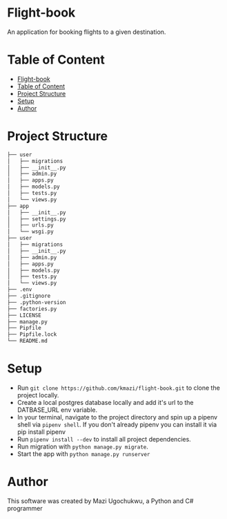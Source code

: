 # Flight-book
An application for booking flights to a given destination.

# Table of Content
- [Flight-book](#flight-book)
- [Table of Content](#table-of-content)
- [Project Structure](#project-structure)
- [Setup](#setup)
- [Author](#author)

# Project Structure
```bash
├── user
│   ├── migrations
│   ├── __init__.py
│   ├── admin.py
│   ├── apps.py
│   ├── models.py
│   ├── tests.py
│   └── views.py
├── app
│   ├── __init__.py
│   ├── settings.py
│   ├── urls.py
│   └── wsgi.py
├── user
│   ├── migrations
│   ├── __init__.py
│   ├── admin.py
│   ├── apps.py
│   ├── models.py
│   ├── tests.py
│   └── views.py
├── .env
├── .gitignore
├── .python-version
├── factories.py
├── LICENSE
├── manage.py
├── Pipfile
├── Pipfile.lock
└── README.md
```

# Setup
 - Run `git clone https://github.com/kmazi/flight-book.git` to clone the project locally.
 - Create a local postgres database locally and add it's url to the DATBASE_URL env variable.
 - In your terminal, navigate to the project directory and spin up a pipenv shell via `pipenv shell`. If you don't already pipenv you can install it via pip install pipenv
 - Run `pipenv install --dev` to install all project dependencies.
 - Run migration with `python manage.py migrate`.
 - Start the app with `python manage.py runserver`

# Author
This software was created by Mazi Ugochukwu, a Python and C# programmer